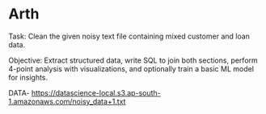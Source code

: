 # Arth
Task: Clean the given noisy text file containing mixed customer and loan data.  

Objective: Extract structured data, write SQL to join both sections, perform 4-point analysis with visualizations, and optionally train a basic ML model for insights.  

DATA-  https://datascience-local.s3.ap-south-1.amazonaws.com/noisy_data+1.txt 
